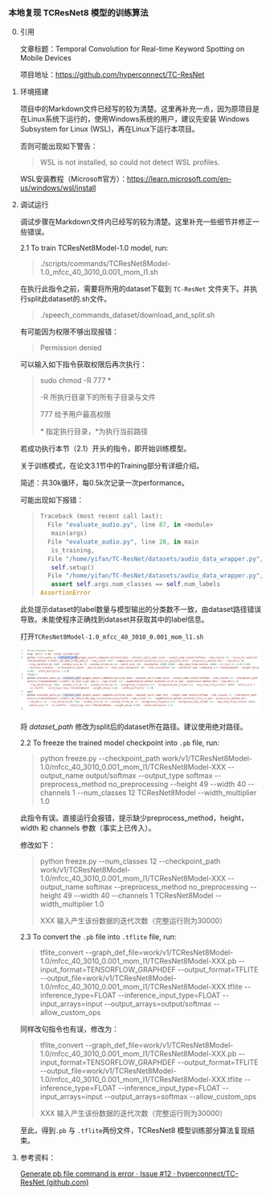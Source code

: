 ### 本地复现 TCResNet8 模型的训练算法

0. 引用

    文章标题：Temporal Convolution for Real-time Keyword Spotting on Mobile Devices

    项目地址：https://github.com/hyperconnect/TC-ResNet

1. 环境搭建

   项目中的Markdown文件已经写的较为清楚。这里再补充一点，因为原项目是在Linux系统下运行的，使用Windows系统的用户，建议先安装 Windows Subsystem for Linux (WSL)，再在Linux下运行本项目。

   否则可能出现如下警告：

   > WSL is not installed, so could not detect WSL profiles.

   WSL安装教程（Microsoft官方）：https://learn.microsoft.com/en-us/windows/wsl/install

2. 调试运行

   调试步骤在Markdown文件内已经写的较为清楚。这里补充一些细节并修正一些错误。

   2.1 To train TCResNet8Model-1.0 model, run:

   > ./scripts/commands/TCResNet8Model-1.0_mfcc_40_3010_0.001_mom_l1.sh

   在执行此指令之前，需要将所用的dataset下载到 `TC-ResNet` 文件夹下。并执行split此dataset的.sh文件。

   > ./speech_commands_dataset/download_and_split.sh

   有可能因为权限不够出现报错：

   > Permission denied

   可以输入如下指令获取权限后再次执行：

   > sudo chmod -R 777 *
   >
   > -R 所执行目录下的所有子目录与文件
   >
   > 777 给予用户最高权限
   >
   > \* 指定执行目录，\*为执行当前路径

   若成功执行本节（2.1）开头的指令，即开始训练模型。

   关于训练模式，在论文3.1节中的Training部分有详细介绍。

   简述：共30k循环，每0.5k次记录一次performance。

   可能出现如下报错：

   > ```python
   > Traceback (most recent call last):
   >   File "evaluate_audio.py", line 87, in <module>
   >   	main(args)
   >   File "evaluate_audio.py", line 28, in main
   >   	is_training,
   >   File "/home/yifan/TC-ResNet/datasets/audio_data_wrapper.py", line 15, in \__init__
   >   	self.setup()
   >   File "/home/yifan/TC-ResNet/datasets/audio_data_wrapper.py", line 126, in setup
   >   	assert self.args.num_classes == self.num_labels
   > AssertionError
   > ```

   此处提示dataset的label数量与模型输出的分类数不一致，由dataset路径错误导致。未能使程序正确找到dataset并获取其中的label信息。

   打开`TCResNet8Model-1.0_mfcc_40_3010_0.001_mom_l1.sh`

   ![1-1](pic\1-1.PNG)

   将 *dataset_path* 修改为split后的dataset所在路径。建议使用绝对路径。

   2.2 To freeze the trained model checkpoint into `.pb` file, run:

   > python freeze.py --checkpoint_path work/v1/TCResNet8Model-1.0/mfcc_40_3010_0.001_mom_l1/TCResNet8Model-XXX --output_name output/softmax --output_type softmax --preprocess_method no_preprocessing --height 49 --width 40 --channels 1 --num_classes 12 TCResNet8Model --width_multiplier 1.0

   此指令有误。直接运行会报错，提示缺少preprocess_method，height，width 和 channels 参数（事实上已传入）。

   修改如下：

   > python freeze.py --num_classes 12 --checkpoint_path work/v1/TCResNet8Model-1.0/mfcc_40_3010_0.001_mom_l1/TCResNet8Model-XXX --output_name softmax  --preprocess_method no_preprocessing --height 49 --width 40 --channels 1 TCResNet8Model --width_multiplier 1.0 
   >
   >
   > XXX 输入产生该份数据的迭代次数（完整运行则为30000）

   2.3 To convert the `.pb` file into `.tflite` file, run:

   > tflite_convert --graph_def_file=work/v1/TCResNet8Model-1.0/mfcc_40_3010_0.001_mom_l1/TCResNet8Model-XXX.pb --input_format=TENSORFLOW_GRAPHDEF --output_format=TFLITE --output_file=work/v1/TCResNet8Model-1.0/mfcc_40_3010_0.001_mom_l1/TCResNet8Model-XXX.tflite --inference_type=FLOAT --inference_input_type=FLOAT --input_arrays=input --output_arrays=output/softmax --allow_custom_ops

   同样改句指令也有误，修改为：

   > tflite_convert --graph_def_file=work/v1/TCResNet8Model-1.0/mfcc_40_3010_0.001_mom_l1/TCResNet8Model-XXX.pb --input_format=TENSORFLOW_GRAPHDEF --output_format=TFLITE --output_file=work/v1/TCResNet8Model-1.0/mfcc_40_3010_0.001_mom_l1/TCResNet8Model-XXX.tflite --inference_type=FLOAT --inference_input_type=FLOAT --input_arrays=input --output_arrays=softmax --allow_custom_ops
   > 
   >
   >
   > XXX 输入产生该份数据的迭代次数（完整运行则为30000）

   至此，得到`.pb` 与 `.tflite`两份文件，TCResNet8 模型训练部分算法复现结束。

3. 参考资料：

   [Generate pb file command is error · Issue #12 · hyperconnect/TC-ResNet (github.com)](https://github.com/hyperconnect/TC-ResNet/issues/12)

   



